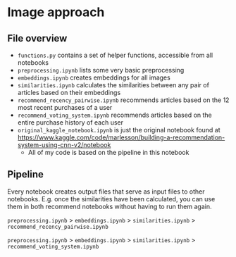 # Image approach

## File overview
- `functions.py` contains a set of helper functions, accessible from all notebooks
- `preprocessing.ipynb` lists some very basic preprocessing
- `embeddings.ipynb` creates embeddings for all images
- `similarities.ipynb` calculates the similarities between any pair of articles based on their embeddings
- `recommend_recency_pairwise.ipynb` recommends articles based on the 12 most recent purchases of a user
- `recommend_voting_system.ipynb` recommends articles based on the entire purchase history of each user
- `original_kaggle_notebook.ipynb` is just the original notebook found at https://www.kaggle.com/code/marlesson/building-a-recommendation-system-using-cnn-v2/notebook 
  - All of my code is based on the pipeline in this notebook


## Pipeline
Every notebook creates output files that serve as input files to other notebooks. E.g. once the similarities have been 
calculated, you can use them in both recommend notebooks without having to run them again.

`preprocessing.ipynb` > `embeddings.ipynb` > `similarities.ipynb` > `recommend_recency_pairwise.ipynb`

`preprocessing.ipynb` > `embeddings.ipynb` > `similarities.ipynb` > `recommend_voting_system.ipynb`
